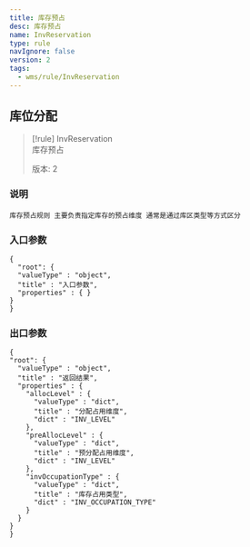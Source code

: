 ```yaml
---
title: 库存预占
desc: 库存预占
name: InvReservation
type: rule
navIgnore: false
version: 2
tags:
  - wms/rule/InvReservation
---
```


## 库位分配  
>[!rule] InvReservation  
> 库存预占  
>   
> 版本: 2 
  
### 说明  
```text
库存预占规则 主要负责指定库存的预占维度 通常是通过库区类型等方式区分
```

### 入口参数
```beanSchema
{
  "root": {
  "valueType" : "object",
  "title" : "入口参数",
  "properties" : { }
}
}
```
### 出口参数
```beanSchema
{
"root": {
  "valueType" : "object",
  "title" : "返回结果",
  "properties" : {
    "allocLevel" : {
      "valueType" : "dict",
      "title" : "分配占用维度",
      "dict" : "INV_LEVEL"
    },
    "preAllocLevel" : {
      "valueType" : "dict",
      "title" : "预分配占用维度",
      "dict" : "INV_LEVEL"
    },
    "invOccupationType" : {
      "valueType" : "dict",
      "title" : "库存占用类型",
      "dict" : "INV_OCCUPATION_TYPE"
    }
  }
}
}
```

